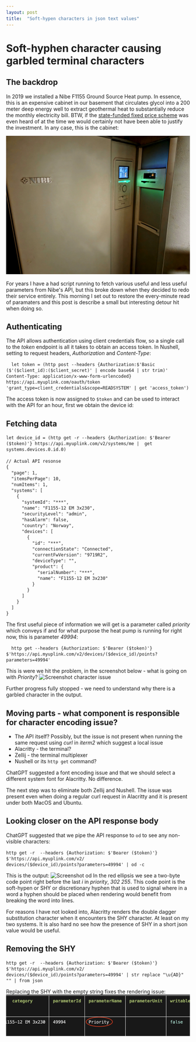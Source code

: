 ```yaml
---
layout: post
title:  "Soft-hypen characters in json text values"
---
```


# Soft-hyphen character causing garbled terminal characters

## The backdrop
In 2019 we installed a Nibe F1155 Ground Source Heat pump. In essence, this is an expensive cabinet in our basement that circulates glycol into a 200 meter deep energy well to extract geothermal heat to substantially reduce the monthly electricity bill. BTW, if the [state-funded fixed price scheme](https://www.regjeringen.no/en/aktuelt/norgespris-skal-sikre-forutsigbare-og-stabile-strompriser-for-folk/id3090849/) was even heard of at the time we would certainly not have been able to justify the investment. In any case, this is the cabinet:


![Heat_pump_photo](f1155.jpg)


For years I have a had script running to fetch various useful and less useful parameters from Nibe's API, but this broke down when they decided to redo their service entirely. This morning I set out to restore the every-minute read of paramaters and this post is describe a small but interesting detour hit when doing so.


## Authenticating
The API allows authentication using client credentials flow, so a single call to the *token* endpoint is all it takes to obtain an access token. In Nushell, setting to request headers, *Authorization* and *Content-Type*:
```
  let token = (http post --headers {Authorization:$'Basic ($'($client_id):($client_secret)' | encode base64 | str trim)' Content-Type: application/x-www-form-urlencoded}  https://api.myuplink.com/oauth/token 'grant_type=client_credentials&scope=READSYSTEM' | get 'access_token')
```

The access token is now assigned to `$token` and can be used to interact with the API for an hour, first we obtain the device id:


## Fetching data
```
let device_id = (http get -r --headers {Authorization: $'Bearer ($token)'} https://api.myuplink.com/v2/systems/me |  get systems.devices.0.id.0)

// Actual API resonse
{
  "page": 1,
  "itemsPerPage": 10,
  "numItems": 1,
  "systems": [
    {
      "systemId": "***",
      "name": "F1155-12 EM 3x230",
      "securityLevel": "admin",
      "hasAlarm": false,
      "country": "Norway",
      "devices": [
        {
          "id": "***",
          "connectionState": "Connected",
          "currentFwVersion": "9719R2",
          "deviceType": "",
          "product": {
            "serialNumber": "***",
            "name": "F1155-12 EM 3x230"
          }
        }
      ]
    }
  ]
}
```

The first useful piece of information we will get is a parameter called *priority* which conveys if and for what purpose the heat pump is running for right now, this is parameter *49994*:

```
  http get --headers {Authorization: $'Bearer ($token)'} $'https://api.myuplink.com/v2/devices/($device_id)/points?parameters=49994'
```

This is were we hit the problem, in the screenshot below - what is going on with *Priority*?
![Screenshot character issue](nibe_priority.pngl)

Further progress fully stopped - we need to understand why there is a garbled character in the output.

## Moving parts - what component is responsible for character encoding issue?

- The API itself? Possibly, but the issue is not present when running the same request using *curl* in *iterm2* which suggest a local issue
- Alacritty - the terminal?
- Zellij - the terminal multiplexer
- Nushell or its `http get` command?

ChatGPT suggested a font encoding issue and that we should select a different system font for Alacritty. No difference.

The next step was to eliminate both Zellij and Nushell. The issue was present even when doing a regular curl request in Alacritty and it is present under both MacOS and Ubuntu.

## Looking closer on the API response body

ChatGPT suggested that we pipe the API response to `od` to see any non-visible characters:
```
http get -r  --headers {Authorization: $'Bearer ($token)'} $'https://api.myuplink.com/v2/
devices/($device_id)/points?parameters=49994' | od -c
```
This is the output:
![Screenshot od](nibe_response_od.png)
In the red ellipsis we see a two-byte code point right before the last *i* in *priority*, *302 255*. This code point is the soft-hypen or SHY or discretionary hyphen that is used to signal where in a word a hyphen should be placed when rendering would benefit from breaking the word into lines.

For reasons I have not looked into, Alacritty renders the double dagger substitution character when it encounters the SHY character. At least on my two systems. It is also hard no see how the presence of SHY in a short json value would be useful.

## Removing the SHY
```
http get -r  --headers {Authorization: $'Bearer ($token)'} $'https://api.myuplink.com/v2/
devices/($device_id)/points?parameters=49994' | str replace "\u{AD}" "" | from json
```
Replacing the SHY with the empty string fixes the rendering issue:
![Screenshot shy removed](nibe_shy_removed.png)
